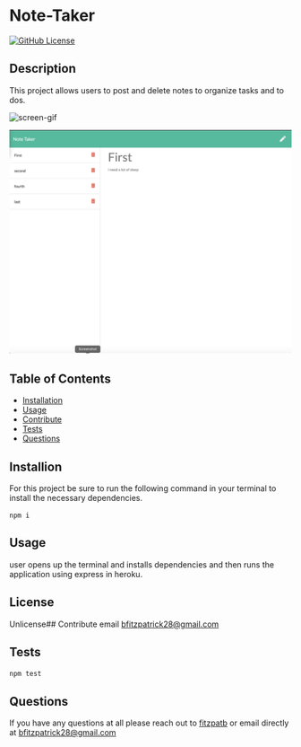 # Note-Taker

[![GitHub License](https://img.shields.io/badge/License-Unlicense-blue.svg)](http://unlicense.org/)

## Description
This project allows users to post and delete notes to organize tasks and to dos.

![screen-gif](./assets/notes.gif)

![picture](./assets/notepic.png)

## Table of Contents
* [Installation](#installation)
* [Usage](#usage)
* [Contribute](#contribute)
* [Tests](#tests)
* [Questions](#questions)
## Installion
For this project be sure to run the following command in your terminal to install the necessary dependencies.
```
npm i
```

## Usage
user opens up the terminal and installs dependencies and then runs the application using express in heroku.
## License
Unlicense## Contribute
email bfitzpatrick28@gmail.com
## Tests
```
npm test
```

## Questions
If you have any questions at all please reach out to [fitzpatb](https://github.com/fitzpatb/Note-Taker) or email directly at bfitzpatrick28@gmail.com